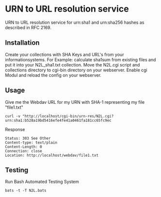 # URN to URL resolution service

URN to URL resolution service for urn:sha1 and urn:sha256 hashes as described in RFC 2169.

## Installation

Create your collections with SHA Keys and URL's from your informationsystems.
For Example: calculate sha1sum from existing files and put it into your N2L_sha1.txt collection.
Move the N2L.cgi script and collections directory to cgi-bin directory on your webserver.
Enable cgi Modul and reload the config on your webserver.

## Usage

Give me the Webdav URL for my URN with SHA-1 representing my file "file1.txt"

```
curl -v "http://localhost/cgi-bin/urn-res/N2L.cgi?urn:sha1:b528a19bd5416efe4fe41a0461fa181cc65fc9ec
```

Response

```
Status: 303 See Other
Content-type: text/plain
Content-Length: 0
Connection: close
Location: http://localhost/webdav/file1.txt

```

## Testing

Run Bash Automated Testing System

```
bats -t -T N2L.bats
```
